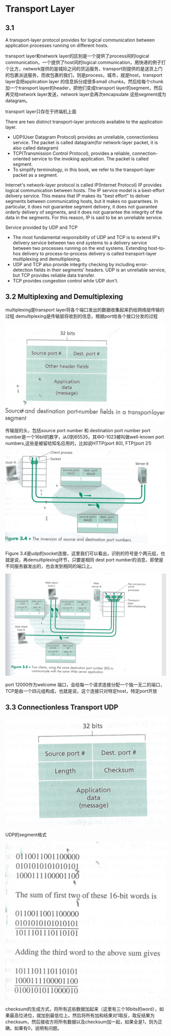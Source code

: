 # Transport Layer
## 3.1
A transport-layer protocol provides for logical communication between application processes running on different hosts.

transport layer和network layer的区别是一个提供了process间的logical communication，一个提供了host间的logical communication，用快递的例子打个比方，network提供的是城际之间的货运服务，transport则提供的是送货上门的包裹派送服务，而收包裹的我们，则是process，城市，就是host，transport layer会把application layer 的信息拆分成很多small chunks，然后给每个chunk加一个transport layer的header，把他们变成transport layer的segment，然后再交给network layer发送，network layer会再次encapsulate 这些segment成为datagram。

transport layer只存在于终端机上面

There are two  distinct transport-layer protocols available to the application layer.

* UDP(User Datagram Protocol) provides an unreliable, connectionless service. The packet is called datagram(for network-layer packet, it is also called  datagram)
* TCP(Transmission Control Protocol), provides a reliable, connection-oriented service to the invoking application. The packet is called segment.
* To simplify terminology, in this book, we refer to the transport-layer packet as a segment.

Internet's network-layer protocol is called  IP(Internet Protocol)
IP provides logical communication between hosts. The IP service model is a best-effort delivery service. This means that IP makes its "best effort" to deliver segments between communicating hosts, but it makes no guarantees. In particular, it does not guarantee segment delivery, it does not guarantee orderly delivery of segments, and it does not guarantee the integrity of the data in the segments.
For this reason, IP is said to be an unreliable service.

Service provided by UDP and TCP
* The most fundamental responsibility of UDP and TCP is to extend IP's delivery service between two end systems to a delivery service between two processes running on the end systems. Extending host-to-hos delivery to process-to-process delivery is called transport-layer multiplexing and demultiplexing.
* UDP and TCP also provide integrity checking by including error-detection fields in their segments' headers. UDP is an unreliable service, but TCP provides reliable data transfer.
* TCP provides congestion control while UDP don't.

## 3.2 Multiplexing and Demultiplexing

multiplexing是transport layer将各个端口发出的数据收集起来扔给网络层传输的过程
demultiplexing是传输层将收到的信息，根据port给各个接口分发的过程

![Snipaste_2019-11-01_00-22-07](Snipaste_2019-11-01_00-22-07.png)

传输层的头，包括source port number 和 destination port number
port number是一个16bit的数字，从0到65535，其中0-1023被叫做well-known port numbers,这些是被留给知名应用的，比如说HTTP(port 80), FTP(port 21)

![Snipaste_2019-11-01_00-40-04](Snipaste_2019-11-01_00-40-04.png)

Figure 3.4是udp的socket连接，这里我们可以看出，识别的符号是个两元组，也就是说，再demultiplexing环节，只要是相同 dest port number的消息，即使是不同服务器发出的，也会发到相同的端口上。



![Snipaste_2019-11-01_00-40-15](Snipaste_2019-11-01_00-40-15.png)

port 12000作为welcome 端口，会给每一个请求连接分配一个独一无二的端口，TCP是由一个四元组构成，也就是说，这个连接只对特定host，特定port开放



## 3.3 Connectionless Transport UDP

![Snipaste_2019-11-01_01-45-40](Snipaste_2019-11-01_01-45-40.png)

UDP的segment格式

![Snipaste_2019-11-01_01-45-50](Snipaste_2019-11-01_01-45-50.png)

checksum的生成方式，将所有这些数据加起来（这里有三个16bits的word），如果最高位进位，就加到最低位上。然后将所有加和结果对1取反，取反结果为checksum，然后接收方将所有数据以及checksum加一起，如果全是1，则为正确，如果有0，说明有问题。